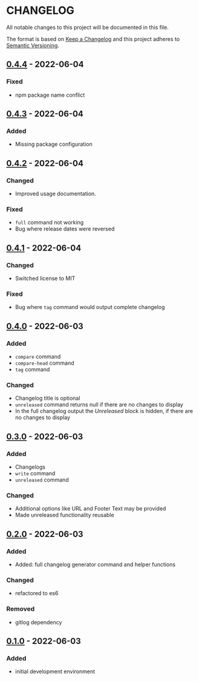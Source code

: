 # CHANGELOG

All notable changes to this project will be documented in this file.

The format is based on [Keep a Changelog](http://keepachangelog.com/)
and this project adheres to [Semantic Versioning](http://semver.org/).

## [0.4.4] - 2022-06-04
### Fixed
- npm package name conflict

## [0.4.3] - 2022-06-04
### Added
- Missing package configuration

## [0.4.2] - 2022-06-04
### Changed
- Improved usage documentation.

### Fixed
- `full` command not working
- Bug where release dates were reversed

## [0.4.1] - 2022-06-04
### Changed
- Switched license to MIT

### Fixed
- Bug where `tag` command would output complete changelog

## [0.4.0] - 2022-06-03
### Added
- `compare` command
- `compare-head` command
- `tag` command

### Changed
- Changelog title is optional
- `unreleased` command returns null if there are no changes to display
- In the full changelog output the *Unreleased* block is hidden, if there are no changes to display

## [0.3.0] - 2022-06-03
### Added
- Changelogs
- `write` command
- `unreleased` command

### Changed
- Additional options like URL and Footer Text may be provided
- Made unreleased functionality reusable

## [0.2.0] - 2022-06-03
### Added
- Added: full changelog generator command and helper functions

### Changed
- refactored to es6

### Removed
- gitlog dependency

## [0.1.0] - 2022-06-03
### Added
- initial development environment

[0.4.4]: https://github.com/ltakacs95/commitchangelog/compare/v0.4.3...v0.4.4
[0.4.3]: https://github.com/ltakacs95/commitchangelog/compare/v0.4.2...v0.4.3
[0.4.2]: https://github.com/ltakacs95/commitchangelog/compare/v0.4.1...v0.4.2
[0.4.1]: https://github.com/ltakacs95/commitchangelog/compare/v0.4.0...v0.4.1
[0.4.0]: https://github.com/ltakacs95/commitchangelog/compare/v0.3.0...v0.4.0
[0.3.0]: https://github.com/ltakacs95/commitchangelog/compare/v0.2.0...v0.3.0
[0.2.0]: https://github.com/ltakacs95/commitchangelog/compare/v0.1.0...v0.2.0
[0.1.0]: https://github.com/ltakacs95/commitchangelog/releases/tag/v0.1.0
